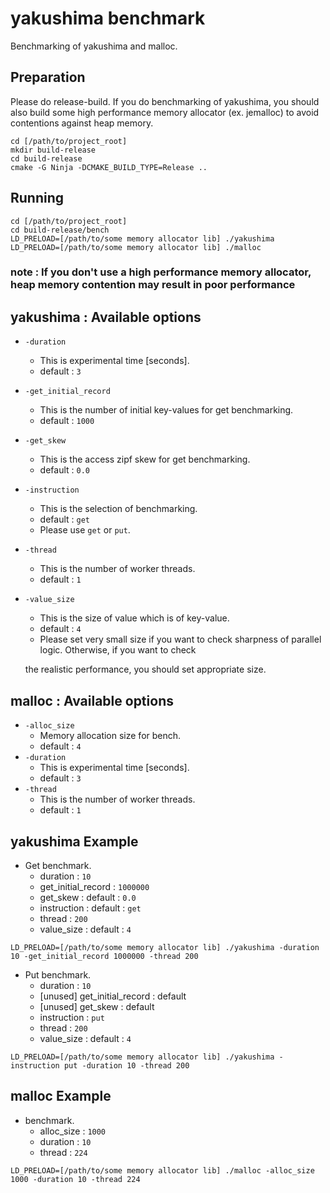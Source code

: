 # yakushima benchmark

Benchmarking of yakushima and malloc.

## Preparation

Please do release-build.
If you do benchmarking of yakushima,
you should also build some high performance memory allocator (ex. jemalloc) to avoid contentions against heap memory.

``` shell
cd [/path/to/project_root]
mkdir build-release
cd build-release
cmake -G Ninja -DCMAKE_BUILD_TYPE=Release ..
```

## Running

``` shell
cd [/path/to/project_root]
cd build-release/bench
LD_PRELOAD=[/path/to/some memory allocator lib] ./yakushima
LD_PRELOAD=[/path/to/some memory allocator lib] ./malloc
```

### note : If you don't use a high performance memory allocator, heap memory contention may result in poor performance

## yakushima : Available options

* `-duration`
  + This is experimental time [seconds].
  + default : `3`
* `-get_initial_record`
  + This is the number of initial key-values for get benchmarking.
  + default : `1000`
* `-get_skew`
  + This is the access zipf skew for get benchmarking.
  + default : `0.0`
* `-instruction`
  + This is the selection of benchmarking.
  + default : `get`
  + Please use `get` or `put`.
* `-thread`
  + This is the number of worker threads.
  + default : `1`
* `-value_size`
  + This is the size of value which is of key-value.
  + default : `4`
  + Please set very small size if you want to check sharpness of parallel logic. Otherwise, if you want to check 

  the realistic performance, you should set appropriate size.

## malloc : Available options

* `-alloc_size`
  + Memory allocation size for bench.
  + default : `4`
* `-duration`
  + This is experimental time [seconds].
  + default : `3`
* `-thread`
  + This is the number of worker threads.
  + default : `1`

  

## yakushima Example

* Get benchmark.
  + duration : `10`
  + get_initial_record : `1000000`
  + get_skew : default : `0.0`
  + instruction : default : `get`
  + thread : `200`
  + value_size : default : `4`

```  shell
LD_PRELOAD=[/path/to/some memory allocator lib] ./yakushima -duration 10 -get_initial_record 1000000 -thread 200
```

* Put benchmark.
  + duration : `10`
  + [unused] get_initial_record : default
  + [unused] get_skew : default 
  + instruction : `put`
  + thread : `200`
  + value_size : default : `4`

``` shell
LD_PRELOAD=[/path/to/some memory allocator lib] ./yakushima -instruction put -duration 10 -thread 200
```

## malloc Example

* benchmark.
  + alloc_size : `1000`
  + duration : `10`
  + thread : `224`

``` shell
LD_PRELOAD=[/path/to/some memory allocator lib] ./malloc -alloc_size 1000 -duration 10 -thread 224
```
